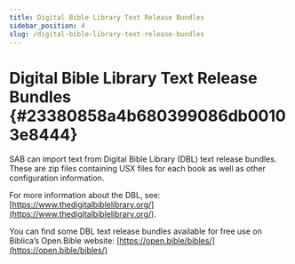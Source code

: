 ```yaml
---
title: Digital Bible Library Text Release Bundles
sidebar_position: 4
slug: /digital-bible-library-text-release-bundles
---
```




# **Digital Bible Library Text Release Bundles** {#23380858a4b680399086db00103e8444}


SAB can import text from Digital Bible Library (DBL) text release bundles. These are zip files containing USX files for each book as well as other configuration information.


For more information about the DBL, see: [https://www.thedigitalbiblelibrary.org/](https://www.thedigitalbiblelibrary.org/).


You can find some DBL text release bundles available for free use on Biblica’s Open.Bible website: [https://open.bible/bibles/](https://open.bible/bibles/)

